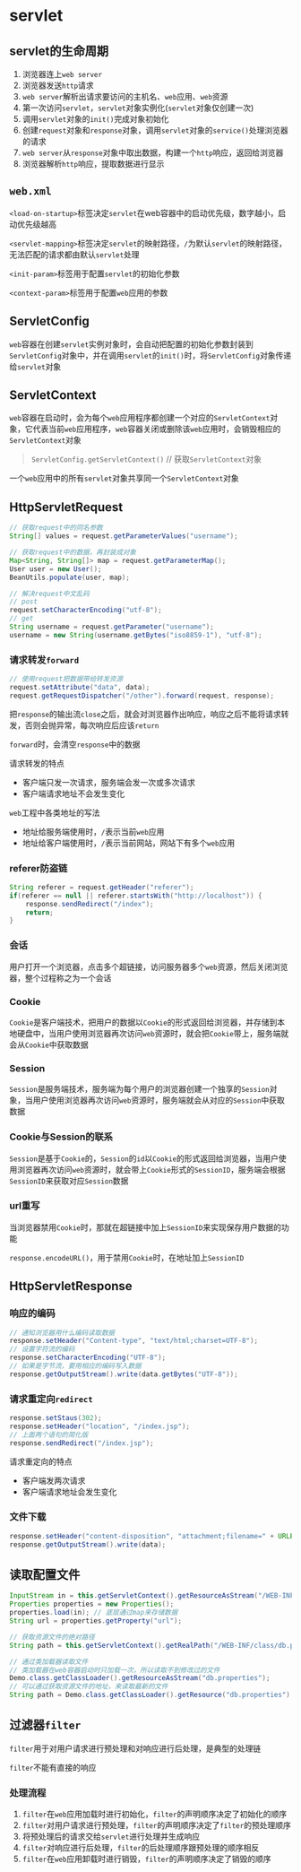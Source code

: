 # servlet

## servlet的生命周期

1. 浏览器连上`web server`
2. 浏览器发送`http`请求
3. `web server`解析出请求要访问的主机名、`web`应用、`web`资源
4. 第一次访问`servlet`，`servlet`对象实例化(`servlet`对象仅创建一次)
5. 调用`servlet`对象的`init()`完成对象初始化
6. 创建`request`对象和`response`对象，调用`servlet`对象的`service()`处理浏览器的请求
7. `web server`从`response`对象中取出数据，构建一个`http`响应，返回给浏览器
8. 浏览器解析`http`响应，提取数据进行显示

## `web.xml`

`<load-on-startup>`标签决定`servlet`在web容器中的启动优先级，数字越小，启动优先级越高

`<servlet-mapping>`标签决定`servlet`的映射路径，`/`为默认`servlet`的映射路径，无法匹配的请求都由默认`servlet`处理

`<init-param>`标签用于配置`servlet`的初始化参数

`<context-param>`标签用于配置`web`应用的参数

## ServletConfig

`web`容器在创建`servlet`实例对象时，会自动把配置的初始化参数封装到`ServletConfig`对象中，并在调用`servlet`的`init()`时，将`ServletConfig`对象传递给`servlet`对象

## ServletContext

`web`容器在启动时，会为每个`web`应用程序都创建一个对应的`ServletContext`对象，它代表当前`web`应用程序，`web`容器关闭或删除该`web`应用时，会销毁相应的`ServletContext`对象

> `ServletConfig.getServletContext()` // 获取`ServletContext`对象

一个`web`应用中的所有`servlet`对象共享同一个`ServletContext`对象

## HttpServletRequest

```java
// 获取request中的同名参数
String[] values = request.getParameterValues("username");

// 获取request中的数据，再封装成对象
Map<String, String[]> map = request.getParameterMap();
User user = new User();
BeanUtils.populate(user, map);

// 解决request中文乱码
// post
request.setCharacterEncoding("utf-8");
// get
String username = request.getParameter("username");
username = new String(username.getBytes("iso8859-1"), "utf-8");
```

### 请求转发`forward`

```java
// 使用request把数据带给转发资源
request.setAttribute("data", data);
request.getRequestDispatcher("/other").forward(request, response);
```

把`response`的输出流`close`之后，就会对浏览器作出响应，响应之后不能将请求转发，否则会抛异常，每次响应后应该`return`

`forward`时，会清空`response`中的数据

请求转发的特点

* 客户端只发一次请求，服务端会发一次或多次请求
* 客户端请求地址不会发生变化

`web`工程中各类地址的写法

* 地址给服务端使用时，`/`表示当前`web`应用
* 地址给客户端使用时，`/`表示当前网站，网站下有多个`web`应用

### referer防盗链

```java
String referer = request.getHeader("referer");
if(referer == null || referer.startsWith("http://localhost")) {
    response.sendRedirect("/index");
    return;
}
```

### 会话

用户打开一个浏览器，点击多个超链接，访问服务器多个`web`资源，然后关闭浏览器，整个过程称之为一个会话

### Cookie

`Cookie`是客户端技术，把用户的数据以`Cookie`的形式返回给浏览器，并存储到本地硬盘中，当用户使用浏览器再次访问`web`资源时，就会把`Cookie`带上，服务端就会从`Cookie`中获取数据

### Session

`Session`是服务端技术，服务端为每个用户的浏览器创建一个独享的`Session`对象，当用户使用浏览器再次访问`web`资源时，服务端就会从对应的`Session`中获取数据

### Cookie与Session的联系

`Session`是基于`Cookie`的，`Session`的`id`以`Cookie`的形式返回给浏览器，当用户使用浏览器再次访问`web`资源时，就会带上`Cookie`形式的`SessionID`，服务端会根据`SessionID`来获取对应`Session`数据

### url重写

当浏览器禁用`Cookie`时，那就在超链接中加上`SessionID`来实现保存用户数据的功能

`response.encodeURL()`，用于禁用`Cookie`时，在地址加上`SessionID`

## HttpServletResponse

### 响应的编码

```java
// 通知浏览器用什么编码读取数据
response.setHeader("Content-type", "text/html;charset=UTF-8");
// 设置字符流的编码
response.setCharacterEncoding("UTF-8"); 
// 如果是字节流，要用相应的编码写入数据
response.getOutputStream().write(data.getBytes("UTF-8"));
```

### 请求重定向`redirect`

```java
response.setStaus(302);
response.setHeader("location", "/index.jsp");
// 上面两个语句的简化版
response.sendRedirect("/index.jsp");
```

请求重定向的特点

* 客户端发两次请求
* 客户端请求地址会发生变化

### 文件下载

```java
response.setHeader("content-disposition", "attachment;filename=" + URLEncoder.encode(filename, "UTF-8"));
response.getOutputStream().write(data);
```

## 读取配置文件

```java
InputStream in = this.getServletContext().getResourceAsStream("/WEB-INF/class/db.properties");
Properties properties = new Properties();
properties.load(in); // 底层通过map来存储数据
String url = properties.getProperty("url");

// 获取资源文件的绝对路径
String path = this.getServletContext().getRealPath("/WEB-INF/class/db.properties");

// 通过类加载器读取文件
// 类加载器在web容器启动时只加载一次，所以读取不到修改过的文件
Demo.class.getClassLoader().getResourceAsStream("db.properties");
// 可以通过获取资源文件的地址，来读取最新的文件
String path = Demo.class.getClassLoader().getResource("db.properties").getPath();
```

## 过滤器`filter`

`filter`用于对用户请求进行预处理和对响应进行后处理，是典型的处理链

`filter`不能有直接的响应

### 处理流程

1. `filter`在`web`应用加载时进行初始化，`filter`的声明顺序决定了初始化的顺序
2. `filter`对用户请求进行预处理，`filter`的声明顺序决定了`filter`的预处理顺序
3. 将预处理后的请求交给`servlet`进行处理并生成响应
4. `filter`对响应进行后处理，`filter`的后处理顺序跟预处理的顺序相反
5. `filter`在`web`应用卸载时进行销毁，`filter`的声明顺序决定了销毁的顺序
